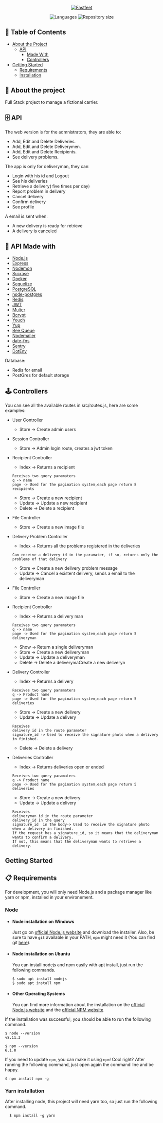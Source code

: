 <p align="center"  >
    <a href="https://github.com/Wenderson-P/fastfeet">
        <img src="https://user-images.githubusercontent.com/52503774/79689061-cb56fd80-8228-11ea-9750-e9738d34eaa3.png" alt="Fastfeet"/>
      </a>
</p>
<p align="center">
      <img alt="Languages" src="https://img.shields.io/github/languages/count/Wenderson-P/fastfeet"/>
      <img alt="Repository size" src="https://img.shields.io/github/repo-size/Wenderson-P/fastfeet"/>
  </p>

## 📜 Table of Contents

* [About the Project](#-about-the-project)
  * [API](#api)
    * [Made With](#-api-made-with)
    * [Controllers](#-controllers)
* [Getting Started](#getting-started)
  * [Requirements](#-requirements)
  * [Installation](#-installation)

## 🔎 About the project
Full Stack project to manage a fictional carrier.

## 🗄️ API

  The web version is for the admnistrators, they are able to:
  * Add, Edit and Delete Deliveries.
  * Add, Edit and Delete Deliverymen.
  * Add, Edit and Delete Recipients.   </br>
  * See delivery problems.</br>
  
  The app is only for deliveryman, they can:
  * Login with his id and Logout
  * See his deliveries
  * Retrieve a delivery( five times per day)
  * Report problem in delivery
  * Cancel delivery
  * Confirm delivery
  * See profile
  
  
  A email is sent when:
  * A new delivery is ready for retrieve
  * A delivery is canceled


## 🧰 API Made with

-  [Node.js](https://www.nodejs.org)
-  [Express](https://expressjs.com/)
-  [Nodemon](https://nodemon.io/)
-  [Sucrase](https://github.com/alangpierce/sucrase)
-  [Docker](https://www.docker.com/docker-community)
-  [Sequelize](http://docs.sequelizejs.com/)
-  [PostgreSQL](https://www.postgresql.org/)
-  [node-postgres](https://www.npmjs.com/package/pg)
-  [Redis](https://redis.io/)
-  [JWT](https://jwt.io/)
-  [Multer](https://github.com/expressjs/multer)
-  [Bcrypt](https://www.npmjs.com/package/bcrypt)
-  [Youch](https://www.npmjs.com/package/youch)
-  [Yup](https://www.npmjs.com/package/yup)
-  [Bee Queue](https://www.npmjs.com/package/bcrypt)
-  [Nodemailer](https://nodemailer.com/about/)
-  [date-fns](https://date-fns.org/)
-  [Sentry](https://sentry.io/)
-  [DotEnv](https://www.npmjs.com/package/dotenv)

Database:
* Redis for email
* PostGres for default storage


## 🕹️ Controllers
You can see all the available routes in src/routes.js, here are some examples:

- User Controller
  * Store -> Create admin users

- Session Controller
  * Store -> Admin login route, creates a jwt token
  
- Recipient Controller
  * Index -> Returns a recipient
  ```
  Receives two query paramaters
  q -> name
  page -> Used for the pagination system,each page return 8 recipients
  ```
  * Store -> Create a  new recipient
  * Update -> Update a  new recipient
  * Delete -> Delete a  recipient
  
- File Controller
  * Store -> Create a new image file
  
- Delivery Problem Controller
  * Index -> Returns all the problems registered in the deliveries
  ```
  Can receive a delivery id in the paramater, if so, returns only the problems of that delivery
  ```
  * Store -> Create a new delivery problem message
  * Update -> Cancel a existent delivery, sends a email to the deliveryman
- File Controller
  * Store -> Create a new image file
  
- Recipient Controller
  * Index -> Returns a delivery man
  ```
  Receives two query paramaters
  q -> name
  page -> Used for the pagination system,each page return 5 deliveryman
  ```
  * Show -> Return a single deliveryman
  * Store -> Create a  new deliveryman
  * Update -> Update a  deliveryman
  * Delete -> Delete a  deliverymaCreate a  new deliveryn
  
- Delivery Controller
  * Index -> Returns a delivery
  ```
  Receives two query paramaters
  q -> Product name
  page -> Used for the pagination system,each page return 5 deliveries
  ```
  * Store -> Create a  new delivery
  * Update -> Update a delivery
  ```
  Receives
  delivery id in the route parameter
  signature_id -> Used to receive the signature photo when a delivery in finished.
  ```
  * Delete -> Delete a  delivery
  
- Deliveries Controller
  * Index -> Returns deliveries open or ended
  ```
  Receives two query paramaters
  q -> Product name
  page -> Used for the pagination system,each page return 5 deliveries
  ```
  * Store -> Create a  new delivery
  * Update -> Update a delivery
  
  ```
  Receives
  deliveryman id in the route parameter
  delivery_id in the query
  signature_id  in the body-> Used to receive the signature photo when a delivery in finished.
  If the request has a signature_id, so it means that the deliveryman wants to confirm a delivery.
  If not, this means that the deliveryman wants to retrieve a delivery.
  ```
  
## Getting Started

## 📋 Requirements

For development, you will only need Node.js and a package manager like yarn or npm, installed in your environement.

### Node
- #### Node installation on Windows

  Just go on [official Node.js website](https://nodejs.org/) and download the installer.
Also, be sure to have `git` available in your PATH, `npm` might need it (You can find git [here](https://git-scm.com/)).

- #### Node installation on Ubuntu

  You can install nodejs and npm easily with apt install, just run the following commands.

      $ sudo apt install nodejs
      $ sudo apt install npm

- #### Other Operating Systems
  You can find more information about the installation on the [official Node.js website](https://nodejs.org/) and the [official NPM website](https://npmjs.org/).

If the installation was successful, you should be able to run the following command.

    $ node --version
    v8.11.3

    $ npm --version
    6.1.0

If you need to update `npm`, you can make it using `npm`! Cool right? After running the following command, just open again the command line and be happy.

    $ npm install npm -g

### Yarn installation 
  After installing node, this project will need yarn too, so just run the following command.

      $ npm install -g yarn
